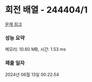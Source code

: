 # 회전 배열 - 244404/1 

[문제 링크](https://level.goorm.io/exam/244404/%ED%9A%8C%EC%A0%84-%EB%B0%B0%EC%97%B4/quiz/1) 

### 성능 요약

메모리: 10.60 MB, 시간: 1.53 ms

### 제출 일자

2024년 06월 13일 00:22:54

